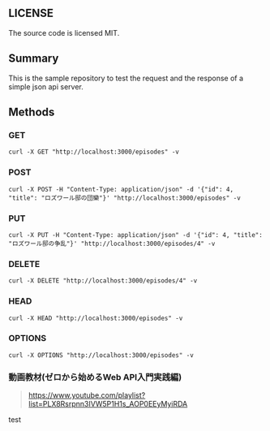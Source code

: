 ## LICENSE

The source code is licensed MIT.

## Summary

This is the sample repository to test the request and the response of a simple json api server.

## Methods

### GET

`curl -X GET "http://localhost:3000/episodes" -v`

### POST

`curl -X POST -H "Content-Type: application/json" -d '{"id": 4, "title": "ロズワール邸の団欒"}' "http://localhost:3000/episodes" -v`

### PUT

`curl -X PUT -H "Content-Type: application/json" -d '{"id": 4, "title": "ロズワール邸の争乱"}' "http://localhost:3000/episodes/4" -v`

### DELETE

`curl -X DELETE "http://localhost:3000/episodes/4" -v`

### HEAD

`curl -X HEAD "http://localhost:3000/episodes" -v`

### OPTIONS

`curl -X OPTIONS "http://localhost:3000/episodes" -v`


### 動画教材(ゼロから始めるWeb API入門実践編)
> https://www.youtube.com/playlist?list=PLX8Rsrpnn3IVW5P1H1s_AOP0EEyMyiRDA

test